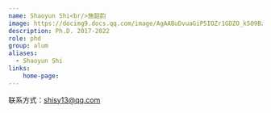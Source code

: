 ```yaml
---
name: Shaoyun Shi<br/>施韶韵
image: https://docimg9.docs.qq.com/image/AgAABuDvuaGiP5IOZr1GDZO_k5O9BziF.jpeg?w=400&h=560&_type=jpeg
description: Ph.D. 2017-2022
role: phd
group: alum
aliases:
  - Shaoyun Shi
links: 
	home-page: 
---
```


联系方式：shisy13@qq.com